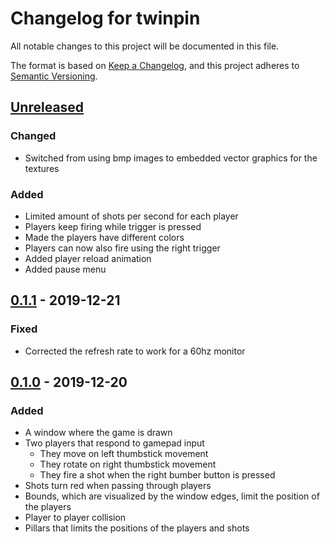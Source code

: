 # Changelog for twinpin

All notable changes to this project will be documented in this file.

The format is based on [Keep a Changelog](https://keepachangelog.com/en/1.0.0/),
and this project adheres to [Semantic Versioning](https://semver.org/spec/v2.0.0.html).

## [Unreleased]
### Changed
* Switched from using bmp images to embedded vector graphics for the textures

### Added
* Limited amount of shots per second for each player
* Players keep firing while trigger is pressed
* Made the players have different colors
* Players can now also fire using the right trigger
* Added player reload animation
* Added pause menu

## [0.1.1] - 2019-12-21
### Fixed
* Corrected the refresh rate to work for a 60hz monitor

## [0.1.0] - 2019-12-20
### Added
* A window where the game is drawn
* Two players that respond to gamepad input
  * They move on left thumbstick movement
  * They rotate on right thumbstick movement
  * They fire a shot when the right bumber button is pressed
* Shots turn red when passing through players
* Bounds, which are visualized by the window edges, limit the position of the
  players
* Player to player collision
* Pillars that limits the positions of the players and shots

[Unreleased]: https://github.com/victorjoh/twinpin/compare/v0.1.1...HEAD
[0.1.1]: https://github.com/victorjoh/twinpin/compare/v0.1.0...v0.1.1
[0.1.0]: https://github.com/victorjoh/twinpin/releases/tag/v0.1.0